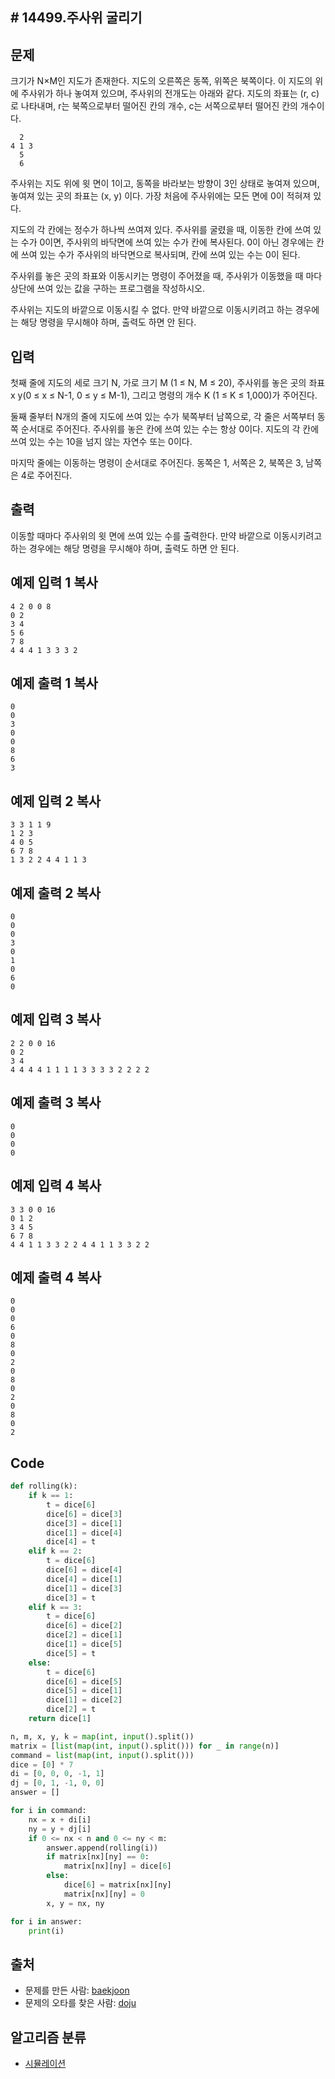 ## # 14499.주사위 굴리기

## 문제

크기가 N×M인 지도가 존재한다. 지도의 오른쪽은 동쪽, 위쪽은 북쪽이다. 이 지도의 위에 주사위가 하나 놓여져 있으며, 주사위의 전개도는 아래와 같다. 지도의 좌표는 (r, c)로 나타내며, r는 북쪽으로부터 떨어진 칸의 개수, c는 서쪽으로부터 떨어진 칸의 개수이다. 

```
  2
4 1 3
  5
  6
```

주사위는 지도 위에 윗 면이 1이고, 동쪽을 바라보는 방향이 3인 상태로 놓여져 있으며, 놓여져 있는 곳의 좌표는 (x, y) 이다. 가장 처음에 주사위에는 모든 면에 0이 적혀져 있다.

지도의 각 칸에는 정수가 하나씩 쓰여져 있다. 주사위를 굴렸을 때, 이동한 칸에 쓰여 있는 수가 0이면, 주사위의 바닥면에 쓰여 있는 수가 칸에 복사된다. 0이 아닌 경우에는 칸에 쓰여 있는 수가 주사위의 바닥면으로 복사되며, 칸에 쓰여 있는 수는 0이 된다.

주사위를 놓은 곳의 좌표와 이동시키는 명령이 주어졌을 때, 주사위가 이동했을 때 마다 상단에 쓰여 있는 값을 구하는 프로그램을 작성하시오.

주사위는 지도의 바깥으로 이동시킬 수 없다. 만약 바깥으로 이동시키려고 하는 경우에는 해당 명령을 무시해야 하며, 출력도 하면 안 된다.

## 입력

첫째 줄에 지도의 세로 크기 N, 가로 크기 M (1 ≤ N, M ≤ 20), 주사위를 놓은 곳의 좌표 x y(0 ≤ x ≤ N-1, 0 ≤ y ≤ M-1), 그리고 명령의 개수 K (1 ≤ K ≤ 1,000)가 주어진다.

둘째 줄부터 N개의 줄에 지도에 쓰여 있는 수가 북쪽부터 남쪽으로, 각 줄은 서쪽부터 동쪽 순서대로 주어진다. 주사위를 놓은 칸에 쓰여 있는 수는 항상 0이다. 지도의 각 칸에 쓰여 있는 수는 10을 넘지 않는 자연수 또는 0이다.

마지막 줄에는 이동하는 명령이 순서대로 주어진다. 동쪽은 1, 서쪽은 2, 북쪽은 3, 남쪽은 4로 주어진다.

## 출력

이동할 때마다 주사위의 윗 면에 쓰여 있는 수를 출력한다. 만약 바깥으로 이동시키려고 하는 경우에는 해당 명령을 무시해야 하며, 출력도 하면 안 된다.

## 예제 입력 1 복사

```
4 2 0 0 8
0 2
3 4
5 6
7 8
4 4 4 1 3 3 3 2
```

## 예제 출력 1 복사

```
0
0
3
0
0
8
6
3
```

## 예제 입력 2 복사

```
3 3 1 1 9
1 2 3
4 0 5
6 7 8
1 3 2 2 4 4 1 1 3
```

## 예제 출력 2 복사

```
0
0
0
3
0
1
0
6
0
```

## 예제 입력 3 복사

```
2 2 0 0 16
0 2
3 4
4 4 4 4 1 1 1 1 3 3 3 3 2 2 2 2
```

## 예제 출력 3 복사

```
0
0
0
0
```

## 예제 입력 4 복사

```
3 3 0 0 16
0 1 2
3 4 5
6 7 8
4 4 1 1 3 3 2 2 4 4 1 1 3 3 2 2
```

## 예제 출력 4 복사

```
0
0
0
6
0
8
0
2
0
8
0
2
0
8
0
2
```

## Code

```python
def rolling(k):
    if k == 1:
        t = dice[6]
        dice[6] = dice[3]
        dice[3] = dice[1]
        dice[1] = dice[4]
        dice[4] = t
    elif k == 2:
        t = dice[6]
        dice[6] = dice[4]
        dice[4] = dice[1]
        dice[1] = dice[3]
        dice[3] = t
    elif k == 3:
        t = dice[6]
        dice[6] = dice[2]
        dice[2] = dice[1]
        dice[1] = dice[5]
        dice[5] = t
    else:
        t = dice[6]
        dice[6] = dice[5]
        dice[5] = dice[1]
        dice[1] = dice[2]
        dice[2] = t
    return dice[1]

n, m, x, y, k = map(int, input().split())
matrix = [list(map(int, input().split())) for _ in range(n)]
command = list(map(int, input().split()))
dice = [0] * 7
di = [0, 0, 0, -1, 1]
dj = [0, 1, -1, 0, 0]
answer = []

for i in command:
    nx = x + di[i]
    ny = y + dj[i]
    if 0 <= nx < n and 0 <= ny < m:
        answer.append(rolling(i))
        if matrix[nx][ny] == 0:
            matrix[nx][ny] = dice[6]
        else:
            dice[6] = matrix[nx][ny]
            matrix[nx][ny] = 0
        x, y = nx, ny

for i in answer:
    print(i)
```

## 출처

- 문제를 만든 사람: [baekjoon](https://www.acmicpc.net/user/baekjoon)
- 문제의 오타를 찾은 사람: [doju](https://www.acmicpc.net/user/doju)

## 알고리즘 분류

- [시뮬레이션](https://www.acmicpc.net/problem/tag/시뮬레이션)